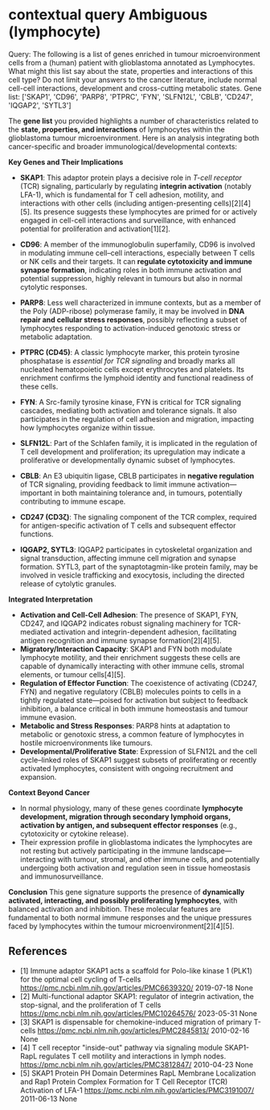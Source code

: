 # contextual query Ambiguous (lymphocyte)

Query: The following is a list of genes enriched in tumour microenvironment cells from a (human) patient with glioblastoma  annotated as Lymphocytes.  What might this list say about the state, properties and interactions of this cell type?  Do not limit your answers to the cancer literature,  include normal cell-cell interactions, development and cross-cutting metabolic states.  Gene list: ['SKAP1', 'CD96', 'PARP8', 'PTPRC', 'FYN', 'SLFN12L', 'CBLB', 'CD247', 'IQGAP2', 'SYTL3']

The **gene list** you provided highlights a number of characteristics related to the **state, properties, and interactions** of lymphocytes within the glioblastoma tumour microenvironment. Here is an analysis integrating both cancer-specific and broader immunological/developmental contexts:

**Key Genes and Their Implications**

- **SKAP1**: This adaptor protein plays a decisive role in *T-cell receptor* (TCR) signaling, particularly by regulating **integrin activation** (notably LFA-1), which is fundamental for T cell adhesion, motility, and interactions with other cells (including antigen-presenting cells)[2][4][5]. Its presence suggests these lymphocytes are primed for or actively engaged in cell-cell interactions and surveillance, with enhanced potential for proliferation and activation[1][2].

- **CD96**: A member of the immunoglobulin superfamily, CD96 is involved in modulating immune cell–cell interactions, especially between T cells or NK cells and their targets. It can **regulate cytotoxicity and immune synapse formation**, indicating roles in both immune activation and potential suppression, highly relevant in tumours but also in normal cytolytic responses.

- **PARP8**: Less well characterized in immune contexts, but as a member of the Poly (ADP-ribose) polymerase family, it may be involved in **DNA repair and cellular stress responses**, possibly reflecting a subset of lymphocytes responding to activation-induced genotoxic stress or metabolic adaptation.

- **PTPRC (CD45)**: A classic lymphocyte marker, this protein tyrosine phosphatase is *essential for TCR signaling* and broadly marks all nucleated hematopoietic cells except erythrocytes and platelets. Its enrichment confirms the lymphoid identity and functional readiness of these cells.

- **FYN**: A Src-family tyrosine kinase, FYN is critical for TCR signaling cascades, mediating both activation and tolerance signals. It also participates in the regulation of cell adhesion and migration, impacting how lymphocytes organize within tissue.

- **SLFN12L**: Part of the Schlafen family, it is implicated in the regulation of T cell development and proliferation; its upregulation may indicate a proliferative or developmentally dynamic subset of lymphocytes.

- **CBLB**: An E3 ubiquitin ligase, CBLB participates in **negative regulation** of TCR signaling, providing feedback to limit immune activation—important in both maintaining tolerance and, in tumours, potentially contributing to immune escape.

- **CD247 (CD3ζ)**: The signaling component of the TCR complex, required for antigen-specific activation of T cells and subsequent effector functions.

- **IQGAP2, SYTL3**: IQGAP2 participates in cytoskeletal organization and signal transduction, affecting immune cell migration and synapse formation. SYTL3, part of the synaptotagmin-like protein family, may be involved in vesicle trafficking and exocytosis, including the directed release of cytolytic granules.

**Integrated Interpretation**

- **Activation and Cell-Cell Adhesion**: The presence of SKAP1, FYN, CD247, and IQGAP2 indicates robust signaling machinery for TCR-mediated activation and integrin-dependent adhesion, facilitating antigen recognition and immune synapse formation[2][4][5].
- **Migratory/Interaction Capacity**: SKAP1 and FYN both modulate lymphocyte motility, and their enrichment suggests these cells are capable of dynamically interacting with other immune cells, stromal elements, or tumour cells[4][5].
- **Regulation of Effector Function**: The coexistence of activating (CD247, FYN) and negative regulatory (CBLB) molecules points to cells in a tightly regulated state—poised for activation but subject to feedback inhibition, a balance critical in both immune homeostasis and tumour immune evasion.
- **Metabolic and Stress Responses**: PARP8 hints at adaptation to metabolic or genotoxic stress, a common feature of lymphocytes in hostile microenvironments like tumours.
- **Developmental/Proliferative State**: Expression of SLFN12L and the cell cycle–linked roles of SKAP1 suggest subsets of proliferating or recently activated lymphocytes, consistent with ongoing recruitment and expansion.

**Context Beyond Cancer**
- In normal physiology, many of these genes coordinate **lymphocyte development, migration through secondary lymphoid organs, activation by antigen, and subsequent effector responses** (e.g., cytotoxicity or cytokine release).
- Their expression profile in glioblastoma indicates the lymphocytes are not resting but actively participating in the immune landscape—interacting with tumour, stromal, and other immune cells, and potentially undergoing both activation and regulation seen in tissue homeostasis and immunosurveillance.

**Conclusion**
This gene signature supports the presence of **dynamically activated, interacting, and possibly proliferating lymphocytes**, with balanced activation and inhibition. These molecular features are fundamental to both normal immune responses and the unique pressures faced by lymphocytes within the tumour microenvironment[2][4][5].



## References

- [1] Immune adaptor SKAP1 acts a scaffold for Polo-like kinase 1 (PLK1) for the optimal cell cycling of T-cells https://pmc.ncbi.nlm.nih.gov/articles/PMC6639320/ 2019-07-18 None
- [2] Multi-functional adaptor SKAP1: regulator of integrin activation, the stop-signal, and the proliferation of T cells https://pmc.ncbi.nlm.nih.gov/articles/PMC10264576/ 2023-05-31 None
- [3] SKAP1 is dispensable for chemokine-induced migration of primary T-cells https://pmc.ncbi.nlm.nih.gov/articles/PMC2845813/ 2010-02-16 None
- [4] T cell receptor "inside-out" pathway via signaling module SKAP1-RapL regulates T cell motility and interactions in lymph nodes. https://pmc.ncbi.nlm.nih.gov/articles/PMC3812847/ 2010-04-23 None
- [5] SKAP1 Protein PH Domain Determines RapL Membrane Localization and Rap1 Protein Complex Formation for T Cell Receptor (TCR) Activation of LFA-1 https://pmc.ncbi.nlm.nih.gov/articles/PMC3191007/ 2011-06-13 None